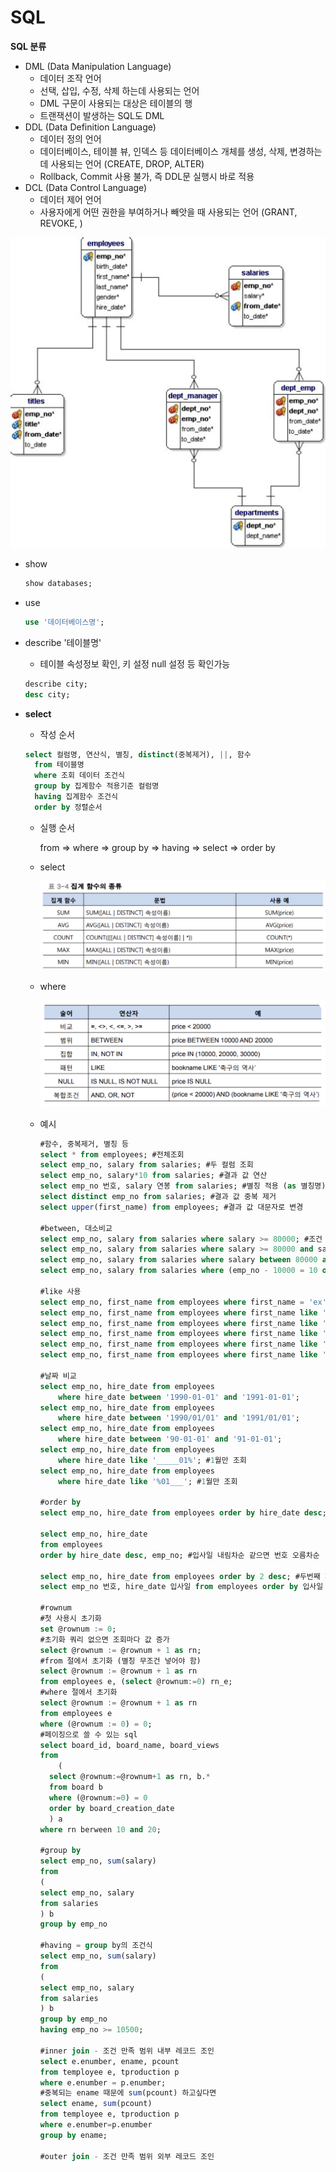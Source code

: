# SQL



**SQL 분류**

* DML (Data Manipulation Language)
  * 데이터 조작 언어
  * 선택, 삽입, 수정, 삭제 하는데 사용되는 언어
  * DML 구문이 사용되는 대상은 테이블의 행
  * 트랜잭션이 발생하는 SQL도 DML
* DDL (Data Definition Language)
  * 데이터 정의 언어
  * 데이터베이스, 테이블 뷰, 인덱스 등 데이터베이스 개체를 생성, 삭제, 변경하는데 사용되는 언어 (CREATE, DROP, ALTER)
  * Rollback, Commit 사용 불가, 즉 DDL문 실행시 바로 적용
* DCL (Data Control Language)
  * 데이터 제어 언어
  * 사용자에게 어떤 권한을 부여하거나 빼앗을 때 사용되는 언어 (GRANT, REVOKE, )



<img src="../../md-images/image-20220610140131948.png" alt="image-20220610140131948" style="zoom:50%;" />



* show

  ~~~sql
  show databases;
  ~~~

* use

  ~~~sql
  use '데이터베이스명';
  ~~~

* describe '테이블명'

  * 테이블 속성정보 확인, 키 설정 null 설정 등 확인가능

  ~~~sql
  describe city;
  desc city;
  ~~~

* **select**

  * 작성 순서

  ~~~sql
  select 컬럼명, 연산식, 별칭, distinct(중복제거), ||, 함수
  	from 테이블명
  	where 조회 데이터 조건식
  	group by 집계함수 적용기준 컬럼명
  	having 집계함수 조건식
  	order by 정렬순서
  ~~~

  * 실행 순서

    from => where => group by => having => select => order by

  * select

    ![image-20220623154206704](../../md-images/image-20220623154206704.png)
  
  * where
  
    ![](../../md-images/image-20220623152406770.png)
  
  
  
  * 예시
  
    ~~~sql
    #함수, 중복제거, 별칭 등
    select * from employees; #전체조회
    select emp_no, salary from salaries; #두 컬럼 조회
    select emp_no, salary*10 from salaries; #결과 값 연산
    select emp_no 번호, salary 연봉 from salaries; #별칭 적용 (as 별칭명)
    select distinct emp_no from salaries; #결과 값 중복 제거
    select upper(first_name) from employees; #결과 값 대문자로 변경
    
    #between, 대소비교
    select emp_no, salary from salaries where salary >= 80000; #조건 대소비교
    select emp_no, salary from salaries where salary >= 80000 and salary <= 90000;
    select emp_no, salary from salaries where salary between 80000 and 90000;
    select emp_no, salary from salaries where (emp_no - 10000 = 10 or emp_no - 10000 = 20) and salary between 80000 and 90000;
    
    #like 사용
    select emp_no, first_name from employees where first_name = 'ex'; #이름이 ex인 사람
    select emp_no, first_name from employees where first_name like '%e'; #이름의 마지막이 e인 사람
    select emp_no, first_name from employees where first_name like '%e%' #이름에 e가 들어가는 사람
    select emp_no, first_name from employees where first_name like 'e%'; #이름 첫글자가 e인 사람
    select emp_no, first_name from employees where first_name like '_e%'; #두번째 글자가 e인 사람
    select emp_no, first_name from employees where first_name like '%e%e%'#e가 두번 들어가는 사람
    
    #날짜 비교
    select emp_no, hire_date from employees 
    	where hire_date between '1990-01-01' and '1991-01-01';
    select emp_no, hire_date from employees 
    	where hire_date between '1990/01/01' and '1991/01/01';	
    select emp_no, hire_date from employees 
    	where hire_date between '90-01-01' and '91-01-01';
    select emp_no, hire_date from employees 
    	where hire_date like '_____01%'; #1월만 조회
    select emp_no, hire_date from employees 
    	where hire_date like '%01___'; #1월만 조회
    
    #order by
    select emp_no, hire_date from employees order by hire_date desc; #입사일 내림차순
    
    select emp_no, hire_date
    from employees 
    order by hire_date desc, emp_no; #입사일 내림차순 같으면 번호 오름차순
    
    select emp_no, hire_date from employees order by 2 desc; #두번째 파라미터 내림차순 (입사일)
    select emp_no 번호, hire_date 입사일 from employees order by 입사일 desc; #별칭 사용가능
    
    #rownum
    #첫 사용시 초기화
    set @rownum := 0;
    #초기화 쿼리 없으면 조회마다 값 증가
    select @rownum := @rownum + 1 as rn;
    #from 절에서 초기화 (별칭 무조건 넣어야 함)
    select @rownum := @rownum + 1 as rn
    from employees e, (select @rownum:=0) rn_e; 
    #where 절에서 초기화
    select @rownum := @rownum + 1 as rn
    from employees e
    where (@rownum := 0) = 0;
    #페이징으로 쓸 수 있는 sql
    select board_id, board_name, board_views
    from
    	(
      select @rownum:=@rownum+1 as rn, b.*
      from board b
      where (@rownum:=0) = 0
      order by board_creation_date
      ) a
    where rn berween 10 and 20;
    
    #group by 
    select emp_no, sum(salary)
    from
    (
    select emp_no, salary
    from salaries
    ) b
    group by emp_no
    
    #having = group by의 조건식
    select emp_no, sum(salary)
    from
    (
    select emp_no, salary
    from salaries
    ) b
    group by emp_no
    having emp_no >= 10500;
    
    #inner join - 조건 만족 범위 내부 레코드 조인
    select e.enumber, ename, pcount
    from temployee e, tproduction p
    where e.enumber = p.enumber;
    #중복되는 ename 때문에 sum(pcount) 하고싶다면
    select ename, sum(pcount)
    from temployee e, tproduction p
    where e.enumber=p.enumber
    group by ename;
    
    #outer join - 조건 만족 범위 외부 레코드 조인
    
    ~~~
    
    
